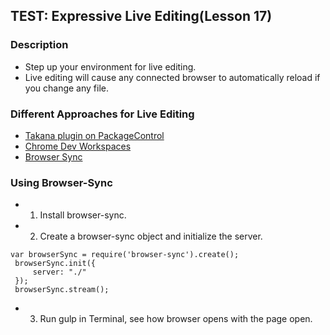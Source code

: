 ## TEST: Expressive Live Editing(Lesson 17)

### Description
- Step up your environment for live editing.
- Live editing will cause any connected browser to automatically reload if you change any file.

### Different Approaches for Live Editing
- [Takana plugin on PackageControl](https://packagecontrol.io/packages/Takana)
- [Chrome Dev Workspaces](https://developers.google.com/web/tools/setup/setup-workflow)
- [Browser Sync](https://www.browsersync.io/)

### Using Browser-Sync
- 1. Install browser-sync.
- 2. Create a browser-sync object and initialize the server.

```
var browserSync = require('browser-sync').create();
 browserSync.init({
     server: "./"
 });
 browserSync.stream();
 ``` 
 
- 3. Run gulp in Terminal, see how browser opens with the page open.